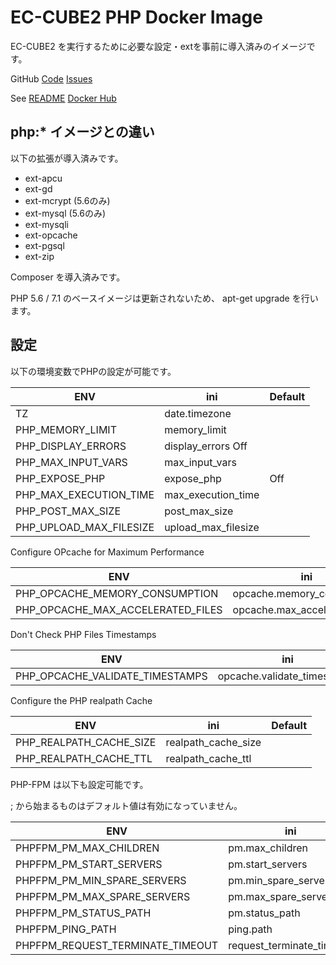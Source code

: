EC-CUBE2 PHP Docker Image
=========================

EC-CUBE2 を実行するために必要な設定・extを事前に導入済みのイメージです。

GitHub
[Code](https://github.com/ec-cube2/docker)
[Issues](https://github.com/ec-cube2/docker/issue)

See [README](https://github.com/ec-cube2/docker/blob/master/README.md)
[Docker Hub](https://hub.docker.com/r/eccube2/php)

php:* イメージとの違い
--------------------

以下の拡張が導入済みです。

- ext-apcu
- ext-gd
- ext-mcrypt (5.6のみ)
- ext-mysql (5.6のみ)
- ext-mysqli
- ext-opcache
- ext-pgsql
- ext-zip

Composer を導入済みです。

PHP 5.6 / 7.1 のベースイメージは更新されないため、 apt-get upgrade を行います。


設定
----

以下の環境変数でPHPの設定が可能です。

| ENV | ini | Default |
| --- | --- | --- |
| TZ | date.timezone |
| PHP_MEMORY_LIMIT | memory_limit |
| PHP_DISPLAY_ERRORS | display_errors Off |
| PHP_MAX_INPUT_VARS | max_input_vars |
| PHP_EXPOSE_PHP | expose_php | Off |
| PHP_MAX_EXECUTION_TIME | max_execution_time |
| PHP_POST_MAX_SIZE | post_max_size |
| PHP_UPLOAD_MAX_FILESIZE | upload_max_filesize |

Configure OPcache for Maximum Performance

| ENV | ini | Default |
| --- | --- | --- |
| PHP_OPCACHE_MEMORY_CONSUMPTION | opcache.memory_consumption |
| PHP_OPCACHE_MAX_ACCELERATED_FILES | opcache.max_accelerated_files |

Don't Check PHP Files Timestamps

| ENV | ini | Default |
| --- | --- | --- |
| PHP_OPCACHE_VALIDATE_TIMESTAMPS | opcache.validate_timestamps |

Configure the PHP realpath Cache

| ENV | ini | Default |
| --- | --- | --- |
| PHP_REALPATH_CACHE_SIZE | realpath_cache_size |  |
| PHP_REALPATH_CACHE_TTL | realpath_cache_ttl |  |

PHP-FPM は以下も設定可能です。

; から始まるものはデフォルト値は有効になっていません。

| ENV | ini | Default |
| --- | --- | --- |
| PHPFPM_PM_MAX_CHILDREN | pm.max_children | 5 |
| PHPFPM_PM_START_SERVERS | pm.start_servers | 2 |
| PHPFPM_PM_MIN_SPARE_SERVERS | pm.min_spare_servers | 1 |
| PHPFPM_PM_MAX_SPARE_SERVERS | pm.max_spare_servers | 3 |
| PHPFPM_PM_STATUS_PATH | pm.status_path | ;/status |
| PHPFPM_PING_PATH | ping.path | ;/ping |
| PHPFPM_REQUEST_TERMINATE_TIMEOUT | request_terminate_timeout | ;0 |
